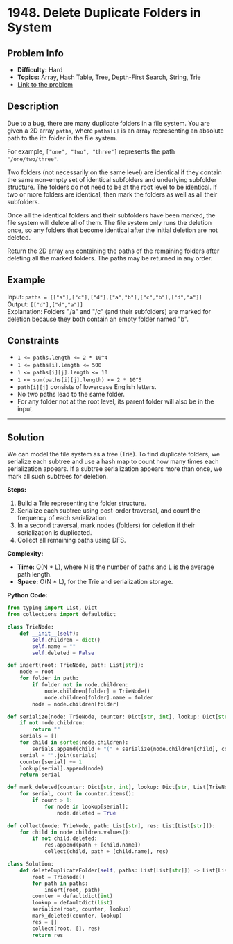 # 1948. Delete Duplicate Folders in System

## Problem Info

- **Difficulty:** Hard
- **Topics:** Array, Hash Table, Tree, Depth-First Search, String, Trie
- [Link to the problem](https://leetcode.com/problems/delete-duplicate-folders-in-system/)

## Description

Due to a bug, there are many duplicate folders in a file system. You are given a 2D array `paths`, where `paths[i]` is an array representing an absolute path to the ith folder in the file system.

For example, `["one", "two", "three"]` represents the path `"/one/two/three"`.

Two folders (not necessarily on the same level) are identical if they contain the same non-empty set of identical subfolders and underlying subfolder structure. The folders do not need to be at the root level to be identical. If two or more folders are identical, then mark the folders as well as all their subfolders.

Once all the identical folders and their subfolders have been marked, the file system will delete all of them. The file system only runs the deletion once, so any folders that become identical after the initial deletion are not deleted.

Return the 2D array `ans` containing the paths of the remaining folders after deleting all the marked folders. The paths may be returned in any order.

## Example

Input: `paths = [["a"],["c"],["d"],["a","b"],["c","b"],["d","a"]]`  
Output: `[["d"],["d","a"]]`  
Explanation: Folders "/a" and "/c" (and their subfolders) are marked for deletion because they both contain an empty folder named "b".


## Constraints

- `1 <= paths.length <= 2 * 10^4`
- `1 <= paths[i].length <= 500`
- `1 <= paths[i][j].length <= 10`
- `1 <= sum(paths[i][j].length) <= 2 * 10^5`
- `path[i][j]` consists of lowercase English letters.
- No two paths lead to the same folder.
- For any folder not at the root level, its parent folder will also be in the input.

---

## Solution

We can model the file system as a tree (Trie). To find duplicate folders, we serialize each subtree and use a hash map to count how many times each serialization appears. If a subtree serialization appears more than once, we mark all such subtrees for deletion.

**Steps:**

1. Build a Trie representing the folder structure.
2. Serialize each subtree using post-order traversal, and count the frequency of each serialization.
3. In a second traversal, mark nodes (folders) for deletion if their serialization is duplicated.
4. Collect all remaining paths using DFS.

**Complexity:**  

- **Time:** O(N * L), where N is the number of paths and L is the average path length.
- **Space:** O(N * L), for the Trie and serialization storage.

**Python Code:**

```python
from typing import List, Dict
from collections import defaultdict

class TrieNode:
    def __init__(self):
        self.children = dict()
        self.name = ""
        self.deleted = False

def insert(root: TrieNode, path: List[str]):
    node = root
    for folder in path:
        if folder not in node.children:
            node.children[folder] = TrieNode()
            node.children[folder].name = folder
        node = node.children[folder]

def serialize(node: TrieNode, counter: Dict[str, int], lookup: Dict[str, List[TrieNode]]) -> str:
    if not node.children:
        return ""
    serials = []
    for child in sorted(node.children):
        serials.append(child + "(" + serialize(node.children[child], counter, lookup) + ")")
    serial = "".join(serials)
    counter[serial] += 1
    lookup[serial].append(node)
    return serial

def mark_deleted(counter: Dict[str, int], lookup: Dict[str, List[TrieNode]]):
    for serial, count in counter.items():
        if count > 1:
            for node in lookup[serial]:
                node.deleted = True

def collect(node: TrieNode, path: List[str], res: List[List[str]]):
    for child in node.children.values():
        if not child.deleted:
            res.append(path + [child.name])
            collect(child, path + [child.name], res)

class Solution:
    def deleteDuplicateFolder(self, paths: List[List[str]]) -> List[List[str]]:
        root = TrieNode()
        for path in paths:
            insert(root, path)
        counter = defaultdict(int)
        lookup = defaultdict(list)
        serialize(root, counter, lookup)
        mark_deleted(counter, lookup)
        res = []
        collect(root, [], res)
        return res
```

